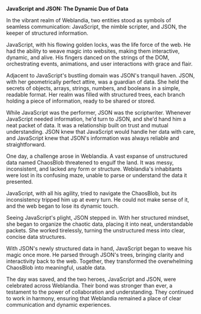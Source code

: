 **JavaScript and JSON: The Dynamic Duo of Data**

In the vibrant realm of Weblandia, two entities stood as symbols of seamless communication: JavaScript, the nimble scripter, and JSON, the keeper of structured information.

JavaScript, with his flowing golden locks, was the life force of the web. He had the ability to weave magic into websites, making them interactive, dynamic, and alive. His fingers danced on the strings of the DOM, orchestrating events, animations, and user interactions with grace and flair.

Adjacent to JavaScript's bustling domain was JSON's tranquil haven. JSON, with her geometrically perfect attire, was a guardian of data. She held the secrets of objects, arrays, strings, numbers, and booleans in a simple, readable format. Her realm was filled with structured trees, each branch holding a piece of information, ready to be shared or stored.

While JavaScript was the performer, JSON was the scriptwriter. Whenever JavaScript needed information, he'd turn to JSON, and she'd hand him a neat packet of data. It was a relationship built on trust and mutual understanding. JSON knew that JavaScript would handle her data with care, and JavaScript knew that JSON's information was always reliable and straightforward.

One day, a challenge arose in Weblandia. A vast expanse of unstructured data named ChaosBlob threatened to engulf the land. It was messy, inconsistent, and lacked any form or structure. Weblandia's inhabitants were lost in its confusing maze, unable to parse or understand the data it presented.

JavaScript, with all his agility, tried to navigate the ChaosBlob, but its inconsistency tripped him up at every turn. He could not make sense of it, and the web began to lose its dynamic touch.

Seeing JavaScript's plight, JSON stepped in. With her structured mindset, she began to organize the chaotic data, placing it into neat, understandable packets. She worked tirelessly, turning the unstructured mess into clear, concise data structures.

With JSON's newly structured data in hand, JavaScript began to weave his magic once more. He parsed through JSON's trees, bringing clarity and interactivity back to the web. Together, they transformed the overwhelming ChaosBlob into meaningful, usable data.

The day was saved, and the two heroes, JavaScript and JSON, were celebrated across Weblandia. Their bond was stronger than ever, a testament to the power of collaboration and understanding. They continued to work in harmony, ensuring that Weblandia remained a place of clear communication and dynamic experiences.